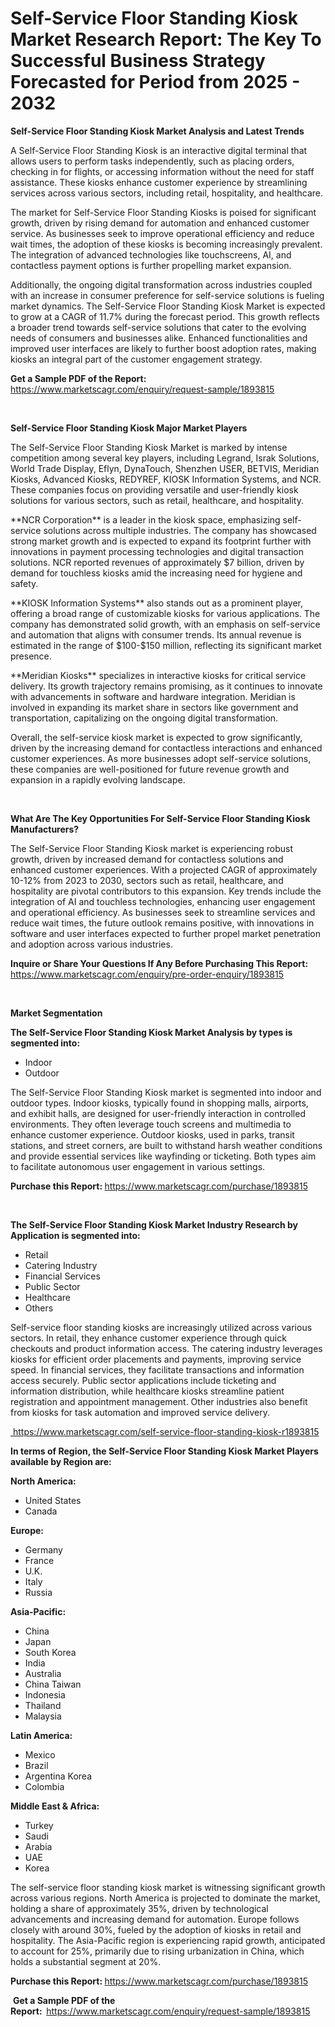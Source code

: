 <p><h1>Self-Service Floor Standing Kiosk Market Research Report: The Key To Successful Business Strategy Forecasted for Period from 2025 - 2032</h1></p><p><strong>Self-Service Floor Standing Kiosk Market Analysis and Latest Trends</strong></p>
<p><p>A Self-Service Floor Standing Kiosk is an interactive digital terminal that allows users to perform tasks independently, such as placing orders, checking in for flights, or accessing information without the need for staff assistance. These kiosks enhance customer experience by streamlining services across various sectors, including retail, hospitality, and healthcare.</p><p>The market for Self-Service Floor Standing Kiosks is poised for significant growth, driven by rising demand for automation and enhanced customer service. As businesses seek to improve operational efficiency and reduce wait times, the adoption of these kiosks is becoming increasingly prevalent. The integration of advanced technologies like touchscreens, AI, and contactless payment options is further propelling market expansion.</p><p>Additionally, the ongoing digital transformation across industries coupled with an increase in consumer preference for self-service solutions is fueling market dynamics. The Self-Service Floor Standing Kiosk Market is expected to grow at a CAGR of 11.7% during the forecast period. This growth reflects a broader trend towards self-service solutions that cater to the evolving needs of consumers and businesses alike. Enhanced functionalities and improved user interfaces are likely to further boost adoption rates, making kiosks an integral part of the customer engagement strategy.</p></p>
<p><strong>Get a Sample PDF of the Report:&nbsp;</strong> <a href="https://www.marketscagr.com/enquiry/request-sample/1893815?utm_campaign=1944&utm_medium=2&utm_source=Github&utm_content=ia&utm_term=12042025&utm_id=self-service-floor-standing-kiosk">https://www.marketscagr.com/enquiry/request-sample/1893815</a></p>
<p>&nbsp;</p>
<p><strong>Self-Service Floor Standing Kiosk Major Market Players</strong></p>
<p><p>The Self-Service Floor Standing Kiosk Market is marked by intense competition among several key players, including Legrand, Israk Solutions, World Trade Display, Eflyn, DynaTouch, Shenzhen USER, BETVIS, Meridian Kiosks, Advanced Kiosks, REDYREF, KIOSK Information Systems, and NCR. These companies focus on providing versatile and user-friendly kiosk solutions for various sectors, such as retail, healthcare, and hospitality.</p><p>**NCR Corporation** is a leader in the kiosk space, emphasizing self-service solutions across multiple industries. The company has showcased strong market growth and is expected to expand its footprint further with innovations in payment processing technologies and digital transaction solutions. NCR reported revenues of approximately $7 billion, driven by demand for touchless kiosks amid the increasing need for hygiene and safety.</p><p>**KIOSK Information Systems** also stands out as a prominent player, offering a broad range of customizable kiosks for various applications. The company has demonstrated solid growth, with an emphasis on self-service and automation that aligns with consumer trends. Its annual revenue is estimated in the range of $100-$150 million, reflecting its significant market presence.</p><p>**Meridian Kiosks** specializes in interactive kiosks for critical service delivery. Its growth trajectory remains promising, as it continues to innovate with advancements in software and hardware integration. Meridian is involved in expanding its market share in sectors like government and transportation, capitalizing on the ongoing digital transformation.</p><p>Overall, the self-service kiosk market is expected to grow significantly, driven by the increasing demand for contactless interactions and enhanced customer experiences. As more businesses adopt self-service solutions, these companies are well-positioned for future revenue growth and expansion in a rapidly evolving landscape.</p></p>
<p>&nbsp;</p>
<p><strong>What Are The Key Opportunities For Self-Service Floor Standing Kiosk Manufacturers?</strong></p>
<p><p>The Self-Service Floor Standing Kiosk market is experiencing robust growth, driven by increased demand for contactless solutions and enhanced customer experiences. With a projected CAGR of approximately 10-12% from 2023 to 2030, sectors such as retail, healthcare, and hospitality are pivotal contributors to this expansion. Key trends include the integration of AI and touchless technologies, enhancing user engagement and operational efficiency. As businesses seek to streamline services and reduce wait times, the future outlook remains positive, with innovations in software and user interfaces expected to further propel market penetration and adoption across various industries.</p></p>
<p><strong>Inquire or Share Your Questions If Any Before Purchasing This Report:</strong> <a href="https://www.marketscagr.com/enquiry/pre-order-enquiry/1893815?utm_campaign=1944&utm_medium=2&utm_source=Github&utm_content=ia&utm_term=12042025&utm_id=self-service-floor-standing-kiosk">https://www.marketscagr.com/enquiry/pre-order-enquiry/1893815</a></p>
<p>&nbsp;</p>
<p><strong>Market Segmentation</strong></p>
<p><strong>The Self-Service Floor Standing Kiosk Market Analysis by types is segmented into:</strong></p>
<p><ul><li>Indoor</li><li>Outdoor</li></ul></p>
<p><p>The Self-Service Floor Standing Kiosk market is segmented into indoor and outdoor types. Indoor kiosks, typically found in shopping malls, airports, and exhibit halls, are designed for user-friendly interaction in controlled environments. They often leverage touch screens and multimedia to enhance customer experience. Outdoor kiosks, used in parks, transit stations, and street corners, are built to withstand harsh weather conditions and provide essential services like wayfinding or ticketing. Both types aim to facilitate autonomous user engagement in various settings.</p></p>
<p><strong>Purchase this Report:&nbsp;</strong><a href="https://www.marketscagr.com/purchase/1893815?utm_campaign=1944&utm_medium=2&utm_source=Github&utm_content=ia&utm_term=12042025&utm_id=self-service-floor-standing-kiosk">https://www.marketscagr.com/purchase/1893815</a></p>
<p>&nbsp;</p>
<p><strong>The Self-Service Floor Standing Kiosk Market Industry Research by Application is segmented into:</strong></p>
<p><ul><li>Retail</li><li>Catering Industry</li><li>Financial Services</li><li>Public Sector</li><li>Healthcare</li><li>Others</li></ul></p>
<p><p>Self-service floor standing kiosks are increasingly utilized across various sectors. In retail, they enhance customer experience through quick checkouts and product information access. The catering industry leverages kiosks for efficient order placements and payments, improving service speed. In financial services, they facilitate transactions and information access securely. Public sector applications include ticketing and information distribution, while healthcare kiosks streamline patient registration and appointment management. Other industries also benefit from kiosks for task automation and improved service delivery.</p></p>
<p><a href="https://www.marketscagr.com/self-service-floor-standing-kiosk-r1893815?utm_campaign=1944&utm_medium=2&utm_source=Github&utm_content=ia&utm_term=12042025&utm_id=self-service-floor-standing-kiosk">&nbsp;https://www.marketscagr.com/self-service-floor-standing-kiosk-r1893815</a></p>
<p><strong>In terms of Region, the Self-Service Floor Standing Kiosk Market Players available by Region are:</strong></p>
<p>
    <p> <strong> North America: </strong>
        <ul>
            <li>United States</li>
            <li>Canada</li>
        </ul>
        </p> 
    <p> <strong> Europe: </strong>
        <ul>
            <li>Germany</li>
            <li>France</li>
            <li>U.K.</li>
            <li>Italy</li>
            <li>Russia</li>
        </ul>
        </p> 
    <p> <strong> Asia-Pacific: </strong>
        <ul>
            <li>China</li>
            <li>Japan</li>
            <li>South Korea</li>
            <li>India</li>
            <li>Australia</li>
            <li>China Taiwan</li>
            <li>Indonesia</li>
            <li>Thailand</li>
            <li>Malaysia</li>
        </ul>
        </p> 
    <p> <strong> Latin America: </strong>
        <ul>
            <li>Mexico</li>
            <li>Brazil</li>
            <li>Argentina Korea</li>
            <li>Colombia</li>
        </ul>
        </p> 
    <p> <strong> Middle East & Africa: </strong>
        <ul>
            <li>Turkey</li>
            <li>Saudi</li>
            <li>Arabia</li>
            <li>UAE</li>
            <li>Korea</li>
        </ul>
    </p>
    </p>
<p><p>The self-service floor standing kiosk market is witnessing significant growth across various regions. North America is projected to dominate the market, holding a share of approximately 35%, driven by technological advancements and increasing demand for automation. Europe follows closely with around 30%, fueled by the adoption of kiosks in retail and hospitality. The Asia-Pacific region is experiencing rapid growth, anticipated to account for 25%, primarily due to rising urbanization in China, which holds a substantial segment at 20%.</p></p>
<p><strong>Purchase this Report: </strong><a href="https://www.marketscagr.com/purchase/1893815?utm_campaign=1944&utm_medium=2&utm_source=Github&utm_content=ia&utm_term=12042025&utm_id=self-service-floor-standing-kiosk">https://www.marketscagr.com/purchase/1893815</a></p>
<p>&nbsp;<strong>Get a Sample PDF of the Report:&nbsp;&nbsp;</strong><a href="https://www.marketscagr.com/enquiry/request-sample/1893815?utm_campaign=1944&utm_medium=2&utm_source=Github&utm_content=ia&utm_term=12042025&utm_id=self-service-floor-standing-kiosk">https://www.marketscagr.com/enquiry/request-sample/1893815</a></p>
<p><strong></strong></p>
<p><p></p><p></p><p></p></p>